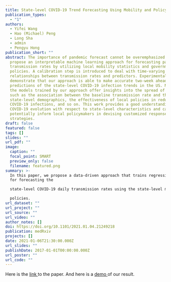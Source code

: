 ```yaml
---
title: State-level COVID-19 Trend Forecasting Using Mobility and Policy Data
publication_types:
  - "1"
authors:
  - Yifei Wang
  - Hao (Michael) Peng
  - Long Sha
  - admin
  - Pengyu Hong
publication_short: ""
abstract: The importance of pandemic forecast cannot be overemphasized. We
  propose an interpretable machine learning approach for forecasting pandemic
  transmission rates by utilizing local mobility statistics and government
  policies. A calibration step is introduced to deal with time-varying
  relationships between transmission rates and predictors. Experimental results
  demonstrate that our approach is able to make accurate two-week ahead
  predictions of the state-level COVID-19 infection trends in the US. Moreover,
  the models trained by our approach offer insights into the spread of COVID-19,
  such as the association between the baseline transmission rate and the
  state-level demographics, the effectiveness of local policies in reducing
  COVID-19 infections, and so on. This work provides a good understanding of
  COVID-19 evolution with respect to state-level characteristics and can
  potentially inform local policymakers in devising customized response
  strategies.
draft: false
featured: false
tags: []
slides: ""
url_pdf: ""
image:
  caption: ""
  focal_point: SMART
  preview_only: false
  filename: featured.png
summary: >-
  In this paper, we propose a data-driven approach that trains regression models
  for forecasting the

  state-level COVID-19 daily transmission rates using the state-level mobility data and restrictive

  policies. 
url_dataset: ""
url_project: ""
url_source: ""
url_video: ""
author_notes: []
doi: https://doi.org/10.1101/2021.01.04.21249218
publication: medRxiv
projects: []
date: 2021-01-06T21:30:00.000Z
url_slides: ""
publishDate: 2017-01-01T00:00:00.000Z
url_poster: ""
url_code: ""
---
```

Here is the [link ](https://www.medrxiv.org/content/10.1101/2021.01.04.21249218v1.full)to the paper. And here is a [demo ](https://franciscoliu.github.io/covid-19-prediction.github.io/)of our result.